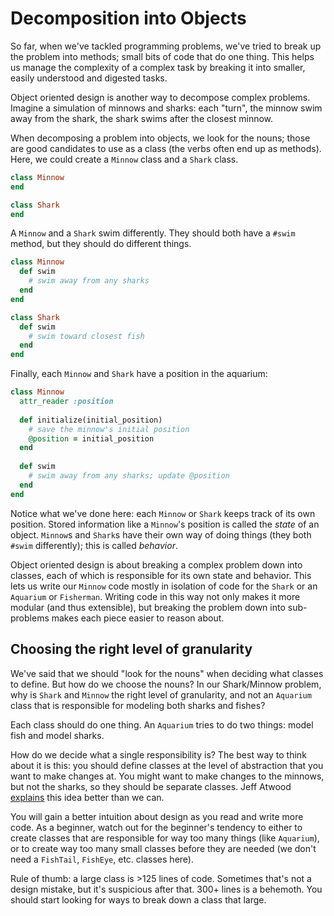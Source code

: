 # Decomposition into Objects
So far, when we've tackled programming problems, we've tried to break
up the problem into methods; small bits of code that do one
thing. This helps us manage the complexity of a complex task by
breaking it into smaller, easily understood and digested tasks.

Object oriented design is another way to decompose complex
problems. Imagine a simulation of minnows and sharks: each "turn", the
minnow swim away from the shark, the shark swims after the closest
minnow.

When decomposing a problem into objects, we look for the nouns; those
are good candidates to use as a class (the verbs often end up as
methods). Here, we could create a `Minnow` class and a `Shark` class.

```ruby
class Minnow
end

class Shark
end
```

A `Minnow` and a `Shark` swim differently. They should both have a
`#swim` method, but they should do different things.

```ruby
class Minnow
  def swim
    # swim away from any sharks
  end
end

class Shark
  def swim
    # swim toward closest fish
  end
end
```

Finally, each `Minnow` and `Shark` have a position in the aquarium:

```ruby
class Minnow
  attr_reader :position
  
  def initialize(initial_position)
    # save the minnow's initial position
    @position = initial_position
  end
  
  def swim
    # swim away from any sharks; update @position
  end
end
```

Notice what we've done here: each `Minnow` or `Shark` keeps track of
its own position. Stored information like a `Minnow`'s position is
called the *state* of an object. `Minnow`s and `Shark`s have their own
way of doing things (they both `#swim` differently); this is called
*behavior*.

Object oriented design is about breaking a complex problem down into
classes, each of which is responsible for its own state and
behavior. This lets us write our `Minnow` code mostly in isolation of
code for the `Shark` or an `Aquarium` or `Fisherman`. Writing code in
this way not only makes it more modular (and thus extensible), but
breaking the problem down into sub-problems makes each piece easier to
reason about.

## Choosing the right level of granularity
We've said that we should "look for the nouns" when deciding what
classes to define. But how do we choose the nouns? In our Shark/Minnow
problem, why is `Shark` and `Minnow` the right level of granularity,
and not an `Aquarium` class that is responsible for modeling both
sharks and fishes?

Each class should do one thing. An `Aquarium` tries to do two things:
model fish and model sharks.

How do we decide what a single responsibility is? The best way to
think about it is this: you should define classes at the level of
abstraction that you want to make changes at. You might want to make
changes to the minnows, but not the sharks, so they should be separate
classes. Jeff Atwood [explains][1] this idea better than we can.

You will gain a better intuition about design as you read and write
more code. As a beginner, watch out for the beginner's tendency to
either to create classes that are responsible for way too many things
(like `Aquarium`), or to create way too many small classes before they
are needed (we don't need a `FishTail`, `FishEye`, etc. classes here).

Rule of thumb: a large class is >125 lines of code. Sometimes that's
not a design mistake, but it's suspicious after that. 300+ lines is a
behemoth. You should start looking for ways to break down a class that
large.

[1]: https://blog.codinghorror.com/curlys-law-do-one-thing/
